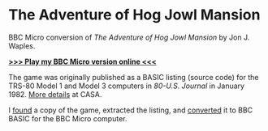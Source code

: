 # The Adventure of Hog Jowl Mansion

BBC Micro conversion of *The Adventure of Hog Jowl Mansion* by Jon J. Waples.

[**>>> Play my BBC Micro version online <<<**](http://bbcmicro.co.uk//jsbeeb/play.php?autoboot&disc=https://raw.githubusercontent.com/ahope1/hog-jowl-mansion/main/hogjowl.ssd)

The game was originally published as a BASIC listing (source code) for the TRS-80 Model 1 and Model 3 computers in *80-U.S. Journal* in January 1982. [More details](http://www.solutionarchive.com/game/id%2C7098/Adventure+of+Hog+Jowl+Mansion%2C+The.html) at CASA.

I [found](https://www.planetemu.net/roms/tandy-radio-shack-trs-80-model-1?page=H) a copy of the game, extracted the listing, and [converted](https://github.com/ahope1/hog-jowl-mansion/commit/fb6d280bb41aa219dfbadd9d5b914f95266fa2fa) it to BBC BASIC for the BBC Micro computer.
